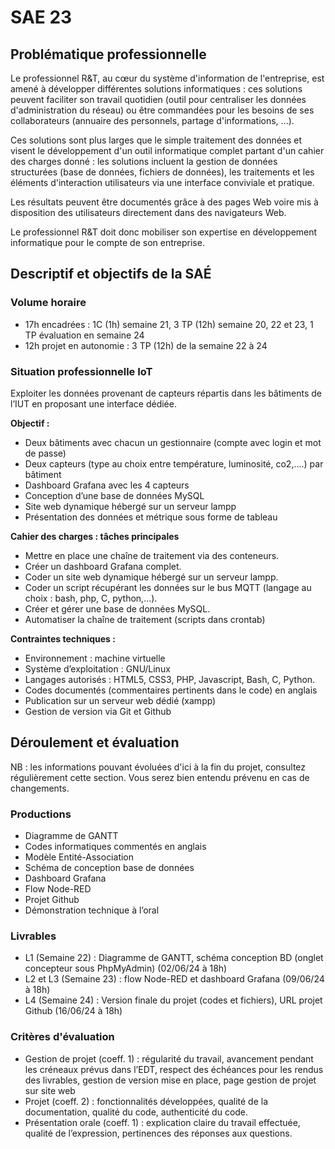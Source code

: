 # SAE 23
## Problématique professionnelle

Le professionnel R&T, au cœur du système d'information de l'entreprise, est amené à développer différentes solutions informatiques : ces solutions peuvent faciliter son travail quotidien (outil pour centraliser les données d'administration du réseau) ou être commandées pour les besoins de ses collaborateurs (annuaire des personnels, partage d'informations, ...).

Ces solutions sont plus larges que le simple traitement des données et visent le développement d'un outil informatique complet partant d'un cahier des charges donné : les solutions incluent la gestion de données structurées (base de données, fichiers de données), les traitements et les éléments d'interaction utilisateurs via une interface conviviale et pratique.

Les résultats peuvent être documentés grâce à des pages Web voire mis à disposition des utilisateurs directement dans des navigateurs Web.  

Le professionnel R&T doit donc mobiliser son expertise en développement informatique pour le compte de son entreprise.


## Descriptif et objectifs de la SAÉ
### Volume horaire

- 17h encadrées : 1C (1h) semaine 21, 3 TP (12h) semaine 20, 22 et 23, 1 TP évaluation en semaine 24
- 12h projet en autonomie : 3 TP (12h) de la semaine 22 à 24

### Situation professionnelle IoT

Exploiter les données provenant de capteurs répartis dans les bâtiments de l’IUT en proposant une interface dédiée.

**Objectif :**
- Deux bâtiments avec chacun un gestionnaire (compte avec login et mot de passe)
- Deux capteurs (type au choix entre température, luminosité, co2,....) par bâtiment
- Dashboard Grafana avec les 4 capteurs
- Conception d’une base de données MySQL
- Site web dynamique hébergé sur un serveur lampp
- Présentation des données et métrique sous forme de tableau

**Cahier des charges : tâches principales**
- Mettre en place une chaîne de traitement via des conteneurs.
- Créer un dashboard Grafana complet.
- Coder un site web dynamique hébergé sur un serveur lampp.
- Coder un script récupérant les données sur le bus MQTT (langage au choix : bash, php, C, python,…).
- Créer et gérer une base de données MySQL.
- Automatiser la chaîne de traitement (scripts dans crontab)

**Contraintes techniques :**
- Environnement : machine virtuelle
- Système d’exploitation : GNU/Linux
- Langages autorisés : HTML5, CSS3, PHP, Javascript, Bash, C, Python.
- Codes documentés (commentaires pertinents dans le code) en anglais
- Publication sur un serveur web dédié (xampp)
- Gestion de version via Git et Github


## Déroulement et évaluation
NB : les informations pouvant évoluées d'ici à la fin du projet, consultez régulièrement cette section. Vous serez bien entendu prévenu en cas de changements.

### Productions
- Diagramme de GANTT
- Codes informatiques commentés en anglais
- Modèle Entité-Association
- Schéma de conception base de données 
- Dashboard Grafana
- Flow Node-RED
- Projet Github
- Démonstration technique à l’oral

### Livrables
- L1 (Semaine 22) : Diagramme de GANTT, schéma conception BD (onglet concepteur sous PhpMyAdmin) (02/06/24 à 18h)
- L2 et L3 (Semaine 23) : flow Node-RED et dashboard Grafana (09/06/24 à 18h)
- L4 (Semaine 24) : Version finale du projet (codes et fichiers), URL projet Github (16/06/24 à 18h)

### Critères d'évaluation
- Gestion de projet (coeff. 1) : régularité du travail, avancement pendant les créneaux prévus dans l’EDT, respect des échéances pour les rendus des livrables, gestion de version mise en place, page gestion de projet sur site web
- Projet (coeff. 2) : fonctionnalités développées, qualité de la documentation, qualité du code, authenticité du code.
- Présentation orale (coeff. 1) : explication claire du travail effectuée, qualité de l’expression, pertinences des réponses aux questions.